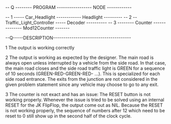 -- Q -------- PROGRAM ----------------- NODE ------------

-- 1 ----- Car_Headlight ------------ Headlight ---------
-- 2 -- Traffic_Light_Controller ----- Decoder ----------
-- 3 -------- Counter -------------- Mod12Counter -------


--Q-----DESCRIPTION--------------------------------------

  1	The output is working correctly

  2	The output is working as expected by the designer.
	The main road is always open unless interrupted by a vehicle from the side road. In that case, the main road closes and the side road traffic light is GREEN for a sequence of 10 seconds (GREEN-RED-GREEN-RED- ...). This is specialized for each side road entrance.
	The exits from the junction are not considered in the given problem statement since any vehicle may choose to go to any exit.

  3	The counter is not exact and has an issue:
	The RESET button is not working properly. Whenever the issue is tried to be solved using an internal RESET for the JK FlipFlop, the output come out as NIL.	Because the RESET is not working properly, the sequence of numbers after 12 which need to be reset to 0 still show up in the second half of the clock cycle.
